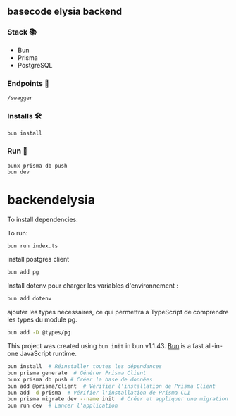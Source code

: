 ## basecode elysia backend


### Stack 📚

- Bun
- Prisma
- PostgreSQL



### Endpoints 📡

```shell
/swagger
```

### Installs 🛠️

```shell
bun install
```

### Run 🏃

```shell
bunx prisma db push
bun dev
```


# backendelysia

To install dependencies:



To run:

```bash
bun run index.ts
```
install postgres client
```bash
bun add pg
```
Install dotenv pour charger les variables d'environnement :
```bash
bun add dotenv
```
ajouter les types nécessaires, ce qui permettra à TypeScript de comprendre les types du module pg.
```bash
bun add -D @types/pg
```


This project was created using `bun init` in bun v1.1.43. [Bun](https://bun.sh) is a fast all-in-one JavaScript runtime.


```bash
bun install  # Réinstaller toutes les dépendances
bun prisma generate  # Générer Prisma Client
bunx prisma db push # Créer la base de données
bun add @prisma/client  # Vérifier l'installation de Prisma Client
bun add -d prisma  # Vérifier l'installation de Prisma CLI
bun prisma migrate dev --name init  # Créer et appliquer une migration propre
bun run dev  # Lancer l'application
```